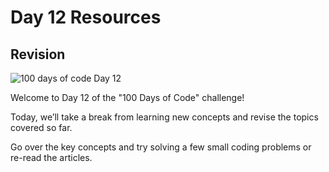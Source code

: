 # Day 12 Resources

## Revision

![100 days of code Day 12](https://github.com/GritinAI/100DaysofCodeGenerativeAI/blob/main/Images/Day12.jpg)

Welcome to Day 12 of the "100 Days of Code" challenge!

Today, we’ll take a break from learning new concepts and revise the topics covered so far.

Go over the key concepts and try solving a few small coding problems or re-read the articles.
